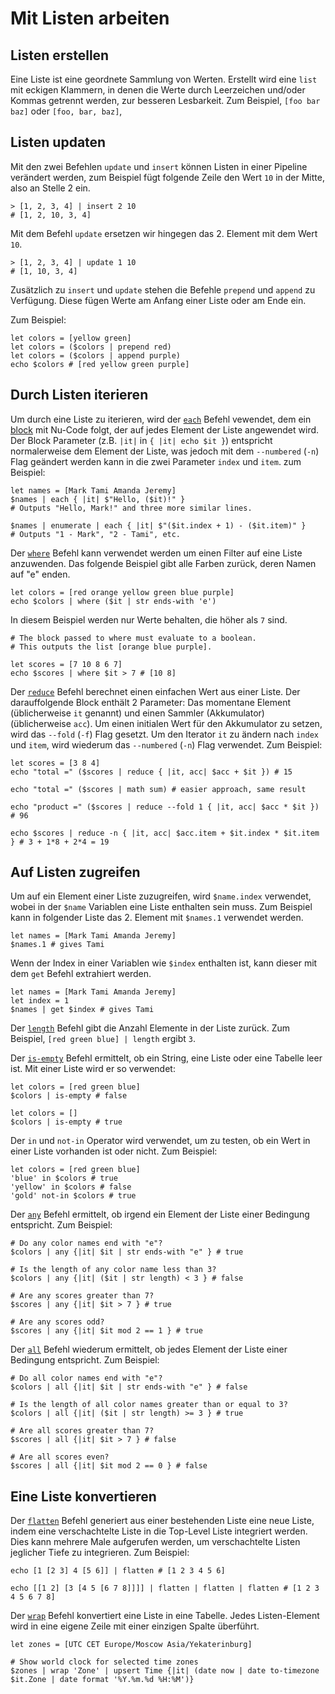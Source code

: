 # Mit Listen arbeiten

## Listen erstellen

Eine Liste ist eine geordnete Sammlung von Werten.
Erstellt wird eine `list` mit eckigen Klammern, in denen die Werte durch Leerzeichen und/oder Kommas getrennt werden,
zur besseren Lesbarkeit.
Zum Beispiel, `[foo bar baz]` oder `[foo, bar, baz]`,

## Listen updaten

Mit den zwei Befehlen `update` und `insert` können Listen in einer Pipeline verändert werden,
zum Beispiel fügt folgende Zeile den Wert `10` in der Mitte, also an Stelle 2 ein.

```nu
> [1, 2, 3, 4] | insert 2 10
# [1, 2, 10, 3, 4]
```

Mit dem Befehl `update` ersetzen wir hingegen das 2. Element mit dem Wert `10`.

```nu
> [1, 2, 3, 4] | update 1 10
# [1, 10, 3, 4]
```

Zusätzlich zu `insert` und `update` stehen die Befehle `prepend` und `append` zu Verfügung.
Diese fügen Werte am Anfang einer Liste oder am Ende ein.

Zum Beispiel:

```nu
let colors = [yellow green]
let colors = ($colors | prepend red)
let colors = ($colors | append purple)
echo $colors # [red yellow green purple]
```

## Durch Listen iterieren

Um durch eine Liste zu iterieren, wird der [`each`](/commands/docs/each.md) Befehl vewendet, dem ein [block](types_of_data.html#blocks)
mit Nu-Code folgt, der auf jedes Element der Liste angewendet wird. Der Block Parameter (z.B. `|it|` in `{ |it| echo $it }`)
entspricht normalerweise dem Element der Liste, was jedoch mit dem `--numbered` (`-n`) Flag geändert werden kann in die zwei
Parameter `index` und `item`. zum Beispiel:

```nu
let names = [Mark Tami Amanda Jeremy]
$names | each { |it| $"Hello, ($it)!" }
# Outputs "Hello, Mark!" and three more similar lines.

$names | enumerate | each { |it| $"($it.index + 1) - ($it.item)" }
# Outputs "1 - Mark", "2 - Tami", etc.
```

Der [`where`](/commands/docs/where.md) Befehl kann verwendet werden um einen Filter auf eine Liste anzuwenden.
Das folgende Beispiel gibt alle Farben zurück, deren Namen auf "e" enden.

```nu
let colors = [red orange yellow green blue purple]
echo $colors | where ($it | str ends-with 'e')
```

In diesem Beispiel werden nur Werte behalten, die höher als `7` sind.

```nu
# The block passed to where must evaluate to a boolean.
# This outputs the list [orange blue purple].

let scores = [7 10 8 6 7]
echo $scores | where $it > 7 # [10 8]
```

Der [`reduce`](/commands/docs/reduce.md) Befehl berechnet einen einfachen Wert aus einer Liste.
Der darauffolgende Block enthält 2 Parameter: Das momentane Element (üblicherweise `it` genannt)
und einen Sammler (Akkumulator) (üblicherweise `acc`). Um einen initialen Wert für den Akkumulator zu setzen,
wird das `--fold` (`-f`) Flag gesetzt. Um den Iterator `it` zu ändern nach `index` und `item`, wird wiederum
das `--numbered` (`-n`) Flag verwendet.
Zum Beispiel:

```nu
let scores = [3 8 4]
echo "total =" ($scores | reduce { |it, acc| $acc + $it }) # 15

echo "total =" ($scores | math sum) # easier approach, same result

echo "product =" ($scores | reduce --fold 1 { |it, acc| $acc * $it }) # 96

echo $scores | reduce -n { |it, acc| $acc.item + $it.index * $it.item } # 3 + 1*8 + 2*4 = 19
```

## Auf Listen zugreifen

Um auf ein Element einer Liste zuzugreifen, wird `$name.index` verwendet, wobei in der `$name` Variablen eine Liste enthalten sein muss.
Zum Beispiel kann in folgender Liste das 2. Element mit `$names.1` verwendet werden.

```nu
let names = [Mark Tami Amanda Jeremy]
$names.1 # gives Tami
```

Wenn der Index in einer Variablen wie `$index` enthalten ist, kann dieser mit dem `get` Befehl extrahiert werden.

```nu
let names = [Mark Tami Amanda Jeremy]
let index = 1
$names | get $index # gives Tami
```

Der [`length`](/commands/docs/length.md) Befehl gibt die Anzahl Elemente in der Liste zurück.
Zum Beispiel, `[red green blue] | length` ergibt `3`.

Der [`is-empty`](/commands/docs/is-empty.md) Befehl ermittelt, ob ein String, eine Liste oder eine Tabelle leer ist.
Mit einer Liste wird er so verwendet:

```nu
let colors = [red green blue]
$colors | is-empty # false

let colors = []
$colors | is-empty # true
```

Der `in` und `not-in` Operator wird verwendet, um zu testen, ob ein Wert in einer Liste vorhanden ist oder nicht.
Zum Beispiel:

```nu
let colors = [red green blue]
'blue' in $colors # true
'yellow' in $colors # false
'gold' not-in $colors # true
```

Der [`any`](/commands/docs/any.md) Befehl ermittelt, ob irgend ein Element der Liste einer Bedingung entspricht.
Zum Beispiel:

```nu
# Do any color names end with "e"?
$colors | any {|it| $it | str ends-with "e" } # true

# Is the length of any color name less than 3?
$colors | any {|it| ($it | str length) < 3 } # false

# Are any scores greater than 7?
$scores | any {|it| $it > 7 } # true

# Are any scores odd?
$scores | any {|it| $it mod 2 == 1 } # true
```

Der [`all`](/commands/docs/all.md) Befehl wiederum ermittelt, ob jedes Element der Liste einer Bedingung entspricht.
Zum Beispiel:

```nu
# Do all color names end with "e"?
$colors | all {|it| $it | str ends-with "e" } # false

# Is the length of all color names greater than or equal to 3?
$colors | all {|it| ($it | str length) >= 3 } # true

# Are all scores greater than 7?
$scores | all {|it| $it > 7 } # false

# Are all scores even?
$scores | all {|it| $it mod 2 == 0 } # false
```

## Eine Liste konvertieren

Der [`flatten`](/commands/docs/flatten.md) Befehl generiert aus einer bestehenden Liste eine neue Liste,
indem eine verschachtelte Liste in die Top-Level Liste integriert werden.
Dies kann mehrere Male aufgerufen werden, um verschachtelte Listen jeglicher Tiefe zu integrieren.
Zum Beispiel:

```nu
echo [1 [2 3] 4 [5 6]] | flatten # [1 2 3 4 5 6]

echo [[1 2] [3 [4 5 [6 7 8]]]] | flatten | flatten | flatten # [1 2 3 4 5 6 7 8]
```

Der [`wrap`](/commands/docs/wrap.md) Befehl konvertiert eine Liste in eine Tabelle.
Jedes Listen-Element wird in eine eigene Zeile mit einer einzigen Spalte überführt.

```nu
let zones = [UTC CET Europe/Moscow Asia/Yekaterinburg]

# Show world clock for selected time zones
$zones | wrap 'Zone' | upsert Time {|it| (date now | date to-timezone $it.Zone | date format '%Y.%m.%d %H:%M')}
```
